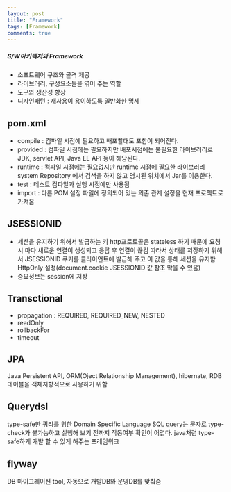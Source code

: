 ```yaml
---
layout: post
title: "Framework"
tags: [Framework]
comments: true
---
```


##### S/W아키텍처와 Framework
 * 소프트웨어 구조와 골격 제공
 * 라이브러리, 구성요소들을 엮어 주는 역할
 * 도구와 생산성 향상
 * 디자인패턴 : 재사용이 용이하도록 일반화한 명세


## pom.xml
 * compile : 컴파일 시점에 필요하고 배포할대도 포함이 되어진다.
 * provided : 컴파일 시점에는 필요하지만 배포시점에는 불필요한 라이브러리로 JDK, servlet API, Java EE API 등이 해당된다.
 * runtime : 컴파일 시점에는 필요없지만 runtime 시점에 필요한 라이브러리 system Repository 에서 검색을 하지 않고 명시된 위치에서 Jar를 이용한다.
 * test : 테스트 컴파일과 실행 시점에만 사용됨
 * import : 다른 POM 설정 파일에 정의되어 있는 의존 관계 설정을 현재 프로젝트로 가져옴

## JSESSIONID
 * 세션을 유지하기 위해서 발급하는 키
   http프로토콜은 stateless 하기 때문에 요청시 마다 새로운 연결이 생성되고 응답 후 연결이 끊김
   따라서 상태를 저장하기 위해서 JSESSIONID 쿠키를 클라이언트에 발급해 주고 이 값을 통해 세션을 유지함
   HttpOnly 설정(document.cookie JSESSIONID 값 참조 막을 수 있음)
 * 중요정보는 session에 저장

 ## Transctional
  * propagation : REQUIRED, REQUIRED_NEW, NESTED
  * readOnly
  * rollbackFor
  * timeout

## JPA  
  Java Persistent API, ORM(Oject Relationship Management), hibernate, RDB 테이블을 객체지향적으로 사용하기 위함

## Querydsl
  type-safe한 쿼리를 위한 Domain Specific Language
  SQL query는 문자로 type-check가 불가능하고 실행해 보기 전까지 작동여부 확인이 어렵다.
  java처럼 type-safe하게 개발 할 수 있게 해주는 프레임워크   

## flyway
  DB 마이그레이션 tool, 자동으로 개발DB와 운영DB를 맞춰줌

